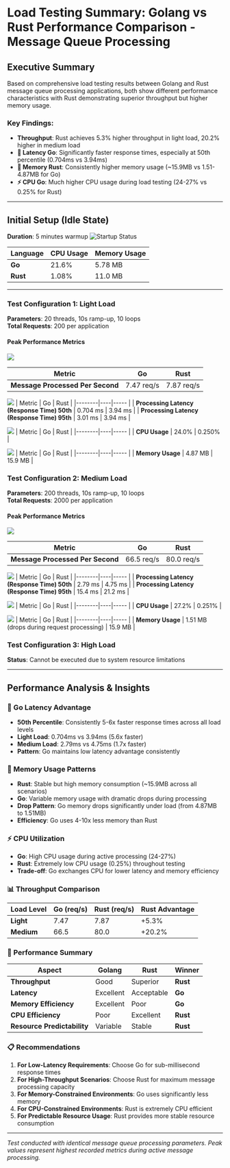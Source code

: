 # Load Testing Summary: Golang vs Rust Performance Comparison - Message Queue Processing

## Executive Summary

Based on comprehensive load testing results between Golang and Rust message queue processing applications, both show different performance characteristics with Rust demonstrating superior throughput but higher memory usage.

### Key Findings:
- **Throughput**: Rust achieves 5.3% higher throughput in light load, 20.2% higher in medium load
- **🚀 Latency Go**: Significantly faster response times, especially at 50th percentile (0.704ms vs 3.94ms)
- **💾 Memory Rust**: Consistently higher memory usage (~15.9MB vs 1.51-4.87MB for Go)
- **⚡ CPU Go**: Much higher CPU usage during load testing (24-27% vs 0.25% for Rust)

---

## Initial Setup (Idle State)
**Duration**: 5 minutes warmup
![Startup Status](img/image-1.png)

| Language | CPU Usage | Memory Usage |
|----------|-----------|--------------|
| **Go** | 21.6% | 5.78 MB |
| **Rust** | 1.08% | 11.0 MB |

---

### Test Configuration 1: Light Load
**Parameters**: 20 threads, 10s ramp-up, 10 loops  
**Total Requests**: 200 per application

#### Peak Performance Metrics
![](img/image-2.png)

| Metric | Go | Rust |
|--------|----|----- |
| **Message Processed Per Second** | 7.47 req/s| 7.87 req/s|

![](img/image-3.png)
| Metric | Go | Rust |
|--------|----|----- |
| **Processing Latency (Response Time) 50th** | 0.704 ms | 3.94 ms |
| **Processing Latency (Response Time) 95th** | 3.01 ms | 3.94 ms |

![](img/image-4.png)
| Metric | Go | Rust |
|--------|----|----- |
| **CPU Usage** | 24.0% | 0.250% |

![](img/image-5.png)
| Metric | Go | Rust |
|--------|----|----- |
| **Memory Usage** | 4.87 MB | 15.9 MB |



### Test Configuration 2: Medium Load
**Parameters**: 200 threads, 10s ramp-up, 10 loops  
**Total Requests**: 2000 per application

#### Peak Performance Metrics
![](img/image-6.png)

| Metric | Go | Rust |
|--------|----|----- |
| **Message Processed Per Second** | 66.5 req/s | 80.0 req/s |

![](img/image-7.png)
| Metric | Go | Rust |
|--------|----|----- |
| **Processing Latency (Response Time) 50th** | 2.79 ms | 4.75 ms |
| **Processing Latency (Response Time) 95th** | 15.4 ms | 21.2 ms |

![](img/image-8.png)
| Metric | Go | Rust |
|--------|----|----- |
| **CPU Usage** | 27.2% | 0.251% |

![](img/image-9.png)
| Metric | Go | Rust |
|--------|----|----- |
| **Memory Usage** | 1.51 MB (drops during request processing) | 15.9 MB |

### Test Configuration 3: High Load
**Status**: Cannot be executed due to system resource limitations

---

## Performance Analysis & Insights

### 🚀 Go Latency Advantage
- **50th Percentile**: Consistently 5-6x faster response times across all load levels
- **Light Load**: 0.704ms vs 3.94ms (5.6x faster)
- **Medium Load**: 2.79ms vs 4.75ms (1.7x faster)
- **Pattern**: Go maintains low latency advantage consistently

### 💾 Memory Usage Patterns
- **Rust**: Stable but high memory consumption (~15.9MB across all scenarios)
- **Go**: Variable memory usage with dramatic drops during processing
- **Drop Pattern**: Go memory drops significantly under load (from 4.87MB to 1.51MB)
- **Efficiency**: Go uses 4-10x less memory than Rust

### ⚡ CPU Utilization
- **Go**: High CPU usage during active processing (24-27%)
- **Rust**: Extremely low CPU usage (0.25%) throughout testing
- **Trade-off**: Go exchanges CPU for lower latency and memory efficiency

### 📊 Throughput Comparison
| Load Level | Go (req/s) | Rust (req/s) | Rust Advantage |
|------------|------------|--------------|----------------|
| **Light** | 7.47 | 7.87 | +5.3% |
| **Medium** | 66.5 | 80.0 | +20.2% |

### 🎯 Performance Summary
| Aspect | Golang | Rust | Winner |
|--------|--------|------|--------|
| **Throughput** | Good | Superior | **Rust** |
| **Latency** | Excellent | Acceptable | **Go** |
| **Memory Efficiency** | Excellent | Poor | **Go** |
| **CPU Efficiency** | Poor | Excellent | **Rust** |
| **Resource Predictability** | Variable | Stable | **Rust** |

### 📋 Recommendations
1. **For Low-Latency Requirements**: Choose Go for sub-millisecond response times
2. **For High-Throughput Scenarios**: Choose Rust for maximum message processing capacity
3. **For Memory-Constrained Environments**: Go uses significantly less memory
4. **For CPU-Constrained Environments**: Rust is extremely CPU efficient
5. **For Predictable Resource Usage**: Rust provides more stable resource consumption

---

*Test conducted with identical message queue processing parameters. Peak values represent highest recorded metrics during active message processing.*